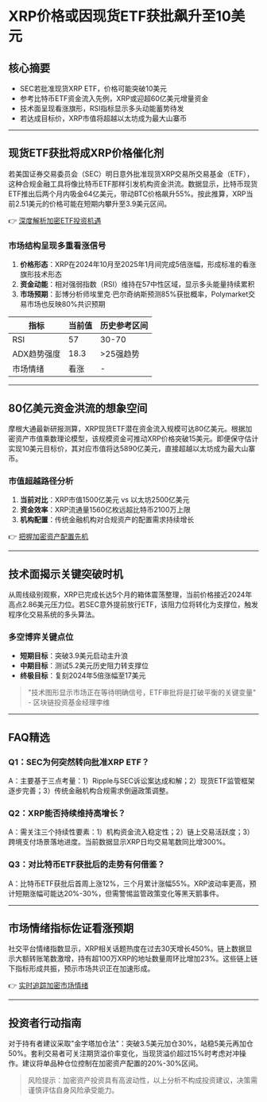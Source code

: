 # XRP价格或因现货ETF获批飙升至10美元

## 核心摘要
- SEC若批准现货XRP ETF，价格可能突破10美元
- 参考比特币ETF资金流入先例，XRP或迎超60亿美元增量资金
- 技术面呈现看涨旗形，RSI指标显示多头动能蓄势待发
- 若达成目标价，XRP市值将超越以太坊成为最大山寨币

---

## 现货ETF获批将成XRP价格催化剂

若美国证券交易委员会（SEC）明日意外批准现货XRP交易所交易基金（ETF），这种合规金融工具将像比特币ETF那样引发机构资金洪流。数据显示，比特币现货ETF推出后两个月内吸金64亿美元，带动BTC价格飙升55%。按此推算，XRP当前2.51美元的价格可能在短期内攀升至3.9美元区间。

👉 [深度解析加密ETF投资机遇](https://bit.ly/okx_welcome)

### 市场结构呈现多重看涨信号
1. **价格形态**：XRP在2024年10月至2025年1月间完成5倍涨幅，形成标准的看涨旗形技术形态
2. **资金动能**：相对强弱指数（RSI）维持在57中性区域，显示多头能量持续累积
3. **市场预期**：彭博分析师埃里克·巴尔奇纳斯预测85%获批概率，Polymarket交易市场也反映80%共识预期

| 指标        | 当前值  | 历史参考区间 |
|-------------|---------|--------------|
| RSI         | 57      | 30-70        |
| ADX趋势强度 | 18.3    | >25强趋势    |
| 市场情绪    | 看涨    | -            |

---

## 80亿美元资金洪流的想象空间

摩根大通最新研报测算，XRP现货ETF潜在资金流入规模可达80亿美元。根据加密资产市值乘数理论模型，该规模资金可推动XRP价格突破15美元。即便保守估计实现10美元目标价，其对应市值将达5890亿美元，直接超越以太坊成为最大山寨币。

### 市值超越路径分析
1. **当前对比**：XRP市值1500亿美元 vs 以太坊2500亿美元
2. **资金效率**：XRP流通量1560亿枚远超比特币2100万上限
3. **机构配置**：传统金融机构对合规资产的配置需求持续增长

👉 [把握加密资产配置先机](https://bit.ly/okx_welcome)

---

## 技术面揭示关键突破时机

从周线级别观察，XRP已完成长达5个月的箱体震荡整理，当前价格接近2024年高点2.86美元压力位。若SEC意外提前放行ETF，该阻力位将转化为支撑位，触发程序化交易系统的多头算法。

### 多空博弈关键点位
- **短期目标**：突破3.9美元启动主升浪
- **中期目标**：测试5.2美元历史阻力转支撑位
- **终极目标**：复刻2024年5倍涨幅至17美元

> "技术图形显示市场正在等待明确信号，ETF审批将是打破平衡的关键变量" - 区块链投资基金经理李维

---

## FAQ精选

### Q1：SEC为何突然转向批准XRP ETF？
A：主要基于三点考量：1）Ripple与SEC诉讼案达成和解；2）现货ETF监管框架逐步完善；3）传统金融机构合规需求倒逼政策调整。

### Q2：XRP能否持续维持高增长？
A：需关注三个持续性要素：1）机构资金流入稳定性；2）链上交易活跃度；3）跨境支付场景落地进度。当前数据显示XRP日均交易笔数同比增300%。

### Q3：对比特币ETF获批后的走势有何借鉴？
A：比特币ETF获批后首周上涨12%，三个月累计涨幅55%。XRP波动率更高，预计短期涨幅可能达20%-30%，但需警惕监管政策变化等黑天鹅事件。

---

## 市场情绪指标佐证看涨预期

社交平台情绪指数显示，XRP相关话题热度在过去30天增长450%。链上数据显示大额转账笔数激增，持有超100万XRP的地址数量周环比增加23%。这些链上链下指标形成共振，预示市场共识正在加速形成。

👉 [实时追踪加密市场情绪](https://bit.ly/okx_welcome)

---

## 投资者行动指南

对于持有者建议采取"金字塔加仓法"：突破3.5美元加仓30%，站稳5美元再加仓50%。套利交易者可关注期货溢价率变化，当现货溢价超过15%时考虑对冲操作。建议将单品种仓位控制在加密资产配置的20%-30%区间。

> 风险提示：加密资产投资具有高波动性，以上分析不构成投资建议，决策需谨慎评估自身风险承受能力。